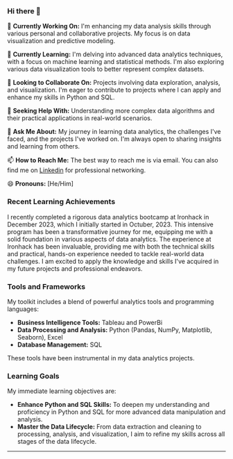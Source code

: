 ### Hi there 👋

🔭 **Currently Working On:** I'm enhancing my data analysis skills through various personal and collaborative projects. My focus is on data visualization and predictive modeling.

🌱 **Currently Learning:** I'm delving into advanced data analytics techniques, with a focus on machine learning and statistical methods. I'm also exploring various data visualization tools to better represent complex datasets.

👯 **Looking to Collaborate On:** Projects involving data exploration, analysis, and visualization. I'm eager to contribute to projects where I can apply and enhance my skills in Python and SQL.

🤔 **Seeking Help With:** Understanding more complex data algorithms and their practical applications in real-world scenarios.

💬 **Ask Me About:** My journey in learning data analytics, the challenges I've faced, and the projects I've worked on. I'm always open to sharing insights and learning from others.

📫 **How to Reach Me:** The best way to reach me is via email. You can also find me on [Linkedin](www.linkedin.com/in/imfap01) for professional networking.

😄 **Pronouns:** [He/Him]

### Recent Learning Achievements

I recently completed a rigorous data analytics bootcamp at Ironhack in December 2023, which I initially started in Octuber, 2023. This intensive program has been a transformative journey for me, equipping me with a solid foundation in various aspects of data analytics. The experience at Ironhack has been invaluable, providing me with both the technical skills and practical, hands-on experience needed to tackle real-world data challenges. I am excited to apply the knowledge and skills I've acquired in my future projects and professional endeavors.

### Tools and Frameworks

My toolkit includes a blend of powerful analytics tools and programming languages:

- **Business Intelligence Tools:**  Tableau and PowerBi 
- **Data Processing and Analysis:** Python (Pandas, NumPy, Matplotlib, Seaborn), Excel
- **Database Management:** SQL

These tools have been instrumental in my data analytics projects.

### Learning Goals

My immediate learning objectives are:

- **Enhance Python and SQL Skills:** To deepen my understanding and proficiency in Python and SQL for more advanced data manipulation and analysis.
- **Master the Data Lifecycle:** From data extraction and cleaning to processing, analysis, and visualization, I aim to refine my skills across all stages of the data lifecycle.

---
